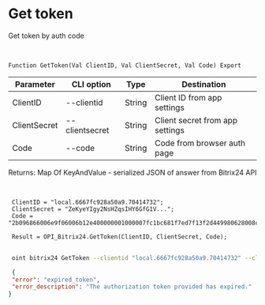 ﻿---
sidebar_position: 2
---

# Get token
 Get token by auth code


<br/>


`Function GetToken(Val ClientID, Val ClientSecret, Val Code) Export`

 | Parameter | CLI option | Type | Destination |
 |-|-|-|-|
 | ClientID | --clientid | String | Client ID from app settings |
 | ClientSecret | --clientsecret | String | Client secret from app settings |
 | Code | --code | String | Code from browser auth page |

 
 Returns: Map Of KeyAndValue - serialized JSON of answer from Bitrix24 API

<br/>




```bsl title="Code example"
 ClientID = "local.6667fc928a50a9.70414732";
 ClientSecret = "ZeKyeYIgy2NsHZqsIHY6GfG1V...";
 Code = "2b096866006e9f06006b12e400000001000007fc1bc681f7ed7f13f2d449980628008c";
 
 Result = OPI_Bitrix24.GetToken(ClientID, ClientSecret, Code);
```
	


```sh title="CLI command example"
 
 oint bitrix24 GetToken --clientid "local.6667fc928a50a9.70414732" --clientsecret "ZeKyeYIgy2NsHZqsIHY6GfG1V..." --code "2b096866006e9f06006b12e400000001000007fc1bc681f7ed7f13f2d449980628008c"

```

```json title="Result"
 {
 "error": "expired_token",
 "error_description": "The authorization token provided has expired."
}
```
